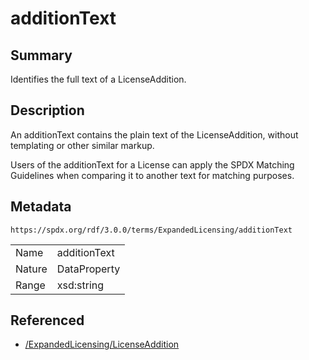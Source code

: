 <!-- Automatically generated by spec-parser v2.3.0 on 2024-07-29T18:25:30.305944+00:00 -->
<!-- SPDX-License-Identifier: Community-Spec-1.0 -->

# additionText

## Summary

Identifies the full text of a LicenseAddition.


## Description

An additionText contains the plain text of the LicenseAddition, without
templating or other similar markup.

Users of the additionText for a License can apply the SPDX Matching Guidelines
when comparing it to another text for matching purposes.


## Metadata

`https://spdx.org/rdf/3.0.0/terms/ExpandedLicensing/additionText`


| | |
|---|---|
| Name | additionText |
| Nature | DataProperty |
| Range | xsd:string |




## Referenced

- [/ExpandedLicensing/LicenseAddition](../../ExpandedLicensing/Classes/LicenseAddition.md)

